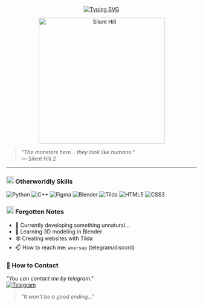 <p align="center">
  <a href="https://git.io/typing-svg">
    <img src="https://readme-typing-svg.herokuapp.com?font=Roboto+Slab&size=18&duration=4000&pause=1000&color=8d1f02&background=00000000&center=true&vCenter=true&width=500&height=19&lines=there+was+a+hole+here.;it's+gone+now." alt="Typing SVG">
  </a>
</p> 

<p align="center">
  <img src="https://media1.tenor.com/m/faFlnUr0aTEAAAAd/silent-hill.gif" width="333" alt="Silent Hill">
</p>

> *"The monsters here... they look like humans."*  
> *— Silent Hill 2*

---

### <img src="https://i.imgur.com/JEaJ3kJ.png" width="20"> Otherworldly Skills
![Python](https://img.shields.io/badge/-Python-3670A0?style=flat&logo=python&logoColor=white)
![C++](https://img.shields.io/badge/-C++-00599C?style=flat&logo=c%2B%2B&logoColor=white)
![Figma](https://img.shields.io/badge/-Figma-EA4C1D?style=flat&logo=figma&logoColor=white)
![Blender](https://img.shields.io/badge/-Blender-F5792A?style=flat&logo=blender&logoColor=black)
![Tilda](https://img.shields.io/badge/-Tilda-000000?style=flat&logo=data:image/svg+xml;base64,PHN2ZyB3aWR0aD0iMjQiIGhlaWdodD0iMjQiIHZpZXdCb3g9IjAgMCAyNCAyNCIgZmlsbD0ibm9uZSIgeG1sbnM9Imh0dHA6Ly93d3cudzMub3JnLzIwMDAvc3ZnIj4KPHBhdGggZD0iTTEyIDBDNS4zNzMgMCAwIDUuMzczIDAgMTJTMi42MjcgMjQgMTIgMjRzMTItNS4zNzMgMTItMTJTMTguNjI3IDAgMTIgMHoiIGZpbGw9IiNGRkYiLz4KPHBhdGggZD0iTTEyIDEyLjM3NUg4LjYyNVY3LjVoNi43NXY0Ljg3NUgxMnY0Ljg3NUg4LjYyNXYtNC44NzVINy4xMjVWNy41aDkuNzV2NC44NzVoLTQuODc1eiIgZmlsbD0iIzAwMCIvPgo8L3N2Zz4=)
![HTML5](https://img.shields.io/badge/-HTML5-E34F26?style=flat&logo=html5&logoColor=white)
![CSS3](https://img.shields.io/badge/-CSS3-1572B6?style=flat&logo=css3&logoColor=white)

### <img src="https://i.imgur.com/LvjH6hQ.png" width="20"> Forgotten Notes
- 🔭 Currently developing something unnatural...
- 🌌 Learning 3D modeling in Blender
- 🕸️ Creating websites with Tilda
- 📫 How to reach me: `wxersup` (telegram/discord)

### 💌 How to Contact
*"You can contact me by telegram."*  
[![Telegram](https://img.shields.io/badge/Telegram-2CA5E0?style=flat&logo=telegram&logoColor=white)](https://t.me/m/20yi1rVpMTcy)

> *"It won't be a good ending..."*


